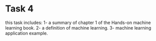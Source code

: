 # Task 4
this task includes:
1- a summary of chapter 1 of the Hands-on machine learning book.
2- a definition of machine learning.
3- machine learning application example.
